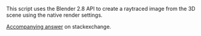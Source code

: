 This script uses the Blender 2.8 API to create a raytraced image from the 3D scene using the native render settings.

[Accompanying answer](https://blender.stackexchange.com/a/151046/30849) on stackexchange.
